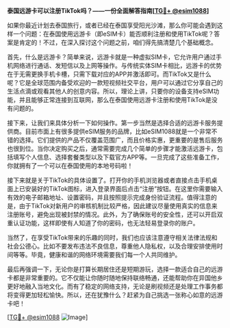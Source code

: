 **泰国远游卡可以注册TikTok吗？——一份全面解答指南[[TG💪+ @esim1088](https://t.me/s/esim1088)]**

如果你最近计划去泰国旅行，或者已经在泰国享受阳光沙滩，那么你可能会遇到这样一个问题：在泰国使用远游卡（即eSIM卡）能否顺利注册和使用TikTok呢？答案是肯定的！不过，在深入探讨这个问题之前，咱们得先搞清楚几个基础概念。

首先，什么是远游卡？简单来说，远游卡就是一种虚拟SIM卡，它允许用户通过手机网络进行通话、发短信以及上网等操作。与传统实体SIM卡相比，远游卡的优势在于无需更换手机卡槽，只需下载对应的APP并激活即可。而TikTok又是什么呢？它是全球范围内备受欢迎的一款短视频社交平台，用户可以通过它分享自己的生活点滴或观看其他人的创意内容。所以，理论上讲，只要你的设备支持eSIM功能，并且能够正常连接到互联网，那么在泰国使用远游卡注册和使用TikTok是没有问题的。

接下来，让我们来具体分析一下如何操作。第一步当然是选择合适的远游卡服务提供商。目前市面上有很多提供eSIM服务的品牌，比如eSIM1088就是一个非常不错的选择。它们提供的产品不仅覆盖范围广，而且价格实惠，更重要的是售后服务也很到位。当你决定购买之后，通常需要完成几个简单的步骤才能激活远游卡，包括填写个人信息、选择套餐类型以及下载官方APP等。一旦完成了这些准备工作，你就拥有了一个可以在泰国使用的本地号码啦！

接下来就是关于TikTok的具体设置了。打开你的手机浏览器或者直接点击手机桌面上已安装好的TikTok图标，进入登录界面后点击“注册”按钮。在这里你需要输入有效的电子邮箱地址、设置密码，并且按照提示完成身份验证流程。值得注意的是，由于TikTok对新用户的审核机制比较严格，因此建议尽量使用真实的信息来注册账号，避免出现被封禁的情况。此外，为了确保账号的安全性，还可以开启双重认证功能，这样即使有人知道了你的密码，也无法轻易登录你的账户。

当然了，在享受TikTok带来的乐趣的同时，我们也应该注意遵守相关法律法规和社会公德心。比如不要发布违法不良信息，尊重他人隐私权，以及合理安排使用时间等等。毕竟，健康和谐的网络环境需要我们每一个人共同维护。

最后再强调一下，无论你是打算长期居住还是短期游玩，选择一款适合自己的远游卡都是非常重要的。它不仅能让你随时随地保持联络畅通，还能帮助你在异国他乡更好地融入当地文化。而有了稳定的网络支持，无论是刷视频还是处理工作事务都将变得更加轻松愉快。所以，还在犹豫什么？赶紧为自己挑选一张称心如意的远游卡吧！

[[TG💪+ @esim1088](https://t.me/s/esim1088) ![Image](https://i.postimg.cc/4NQfJmqS/Snipaste-2025-05-13-00-14-12.png)]